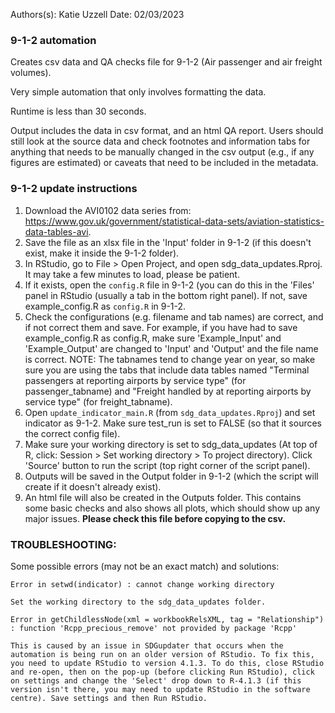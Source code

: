 Authors(s): Katie Uzzell
Date: 02/03/2023

### 9-1-2 automation

Creates csv data and QA checks file for 9-1-2 (Air passenger and air freight volumes).

Very simple automation that only involves formatting the data. 

Runtime is less than 30 seconds.

Output includes the data in csv format, and an html QA report. Users should still look at the source data and check footnotes and information tabs for anything that needs to be manually changed in the csv output (e.g., if any figures are estimated) or caveats that need to be included in the metadata. 

### 9-1-2 update instructions

1) Download the AVI0102 data series from: https://www.gov.uk/government/statistical-data-sets/aviation-statistics-data-tables-avi.
2) Save the file as an xlsx file in the 'Input' folder in 9-1-2 (if this doesn't exist, make it inside the 9-1-2 folder).  
3) In RStudio, go to File > Open Project, and open sdg_data_updates.Rproj. It may take a few minutes to load, please be patient. 
4) If it exists, open the `config.R` file in 9-1-2 (you can do this in the 'Files' panel in RStudio (usually a tab in the bottom right panel). If not, save example_config.R as `config.R` in 9-1-2.
5) Check the configurations (e.g. filename and tab names) are correct, and if not correct them and save. For example, if you have had to save example_config.R as config.R, make sure 'Example_Input' and 'Example_Output' are changed to 'Input' and 'Output' and the file name is correct. NOTE: The tabnames tend to change year on year, so make sure you are using the tabs that include data tables named "Terminal passengers at reporting airports by service type" (for passenger_tabname) and "Freight handled by at reporting airports by service type" (for freight_tabname).     
6) Open `update_indicator_main.R` (from `sdg_data_updates.Rproj`) and set indicator as 9-1-2. Make sure test_run is set to FALSE (so that it sources the correct config file). 
7) Make sure your working directory is set to sdg_data_updates (At top of R, click: Session > Set working directory > To project directory). Click 'Source' button to run the script (top right corner of the script panel).  
8) Outputs will be saved in the Output folder in 9-1-2 (which the script will create if it doesn't already exist).  
9) An html file will also be created in the Outputs folder. This contains some basic checks and also shows all plots, which should show up any major issues. **Please check this file before copying to the csv.**

### TROUBLESHOOTING:

Some possible errors (may not be an exact match) and solutions:

```
Error in setwd(indicator) : cannot change working directory

Set the working directory to the sdg_data_updates folder.
```

```
Error in getChildlessNode(xml = workbookRelsXML, tag = "Relationship") : function 'Rcpp_precious_remove' not provided by package 'Rcpp'

This is caused by an issue in SDGupdater that occurs when the automation is being run on an older version of RStudio. To fix this, you need to update RStudio to version 4.1.3. To do this, close RStudio and re-open, then on the pop-up (before clicking Run RStudio), click on settings and change the 'Select' drop down to R-4.1.3 (if this version isn't there, you may need to update RStudio in the software centre). Save settings and then Run RStudio.
```